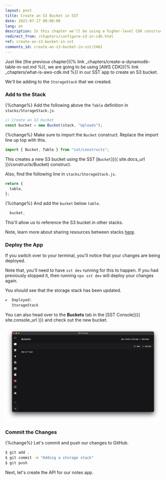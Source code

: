 ```yaml
---
layout: post
title: Create an S3 Bucket in SST
date: 2021-07-17 00:00:00
lang: en
description: In this chapter we'll be using a higher-level CDK construct to create an S3 bucket in our SST app.
redirect_from: /chapters/configure-s3-in-cdk.html
ref: create-an-s3-bucket-in-sst
comments_id: create-an-s3-bucket-in-sst/2461
---
```


Just like [the previous chapter]({% link _chapters/create-a-dynamodb-table-in-sst.md %}), we are going to be using [AWS CDK]({% link _chapters/what-is-aws-cdk.md %}) in our SST app to create an S3 bucket.

We'll be adding to the `StorageStack` that we created.

### Add to the Stack

{%change%} Add the following above the `Table` definition in `stacks/StorageStack.js`.

```js
// Create an S3 bucket
const bucket = new Bucket(stack, "Uploads");
```

{%change%} Make sure to import the `Bucket` construct. Replace the import line up top with this.

```js
import { Bucket, Table } from "sst/constructs";
```

This creates a new S3 bucket using the SST [`Bucket`]({{ site.docs_url }}/constructs/Bucket) construct.

Also, find the following line in `stacks/StorageStack.js`.

```js
return {
  table,
};
```

{%change%} And add the `bucket` below `table`.

```js
  bucket,
```

This'll allow us to reference the S3 bucket in other stacks.

Note, learn more about sharing resources between stacks [here](https://docs.sst.dev/constructs/Stack#sharing-resources-between-stacks).

### Deploy the App

If you switch over to your terminal, you'll notice that your changes are being deployed.

Note that, you'll need to have `sst dev` running for this to happen. If you had previously stopped it, then running `npx sst dev` will deploy your changes again.

You should see that the storage stack has been updated.

```bash
✔  Deployed:
   StorageStack
```

You can also head over to the **Buckets** tab in the [SST Console]({{ site.console_url }}) and check out the new bucket.

![SST Console Buckets tab](/assets/part2/sst-console-buckets-tab.png)

### Commit the Changes

{%change%} Let's commit and push our changes to GitHub.

```bash
$ git add .
$ git commit -m "Adding a storage stack"
$ git push
```

Next, let's create the API for our notes app.
